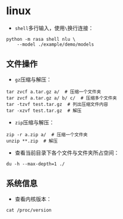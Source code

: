 # linux

- `shell`多行输入，使用`\`换行连接：

~~~shell
python -m rasa shell nlu \
    --model ./example/demo/models
~~~

## 文件操作

- `gz`压缩与解压：

~~~shell
tar zvcf a.tar.gz a/  # 压缩一个文件夹
tar zvcf a.tar.gz a/ b/ c/  # 压缩多个文件夹
tar -tzvf test.tar.gz  # 列出压缩文件内容
tar -xzvf test.tar.gz  # 解压
~~~

- `zip`压缩与解压：

~~~shell
zip -r a.zip a/  # 压缩一个文件夹
unzip **.zip  # 解压
~~~

- 查看当前目录下各个文件与文件夹所占空间：

~~~shell
du -h --max-depth=1 ./
~~~

## 系统信息

- 查看内核版本：

~~~shell
cat /proc/version
~~~

